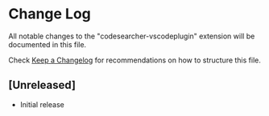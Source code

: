 # Change Log

All notable changes to the "codesearcher-vscodeplugin" extension will be documented in this file.

Check [Keep a Changelog](http://keepachangelog.com/) for recommendations on how to structure this file.

## [Unreleased]

- Initial release